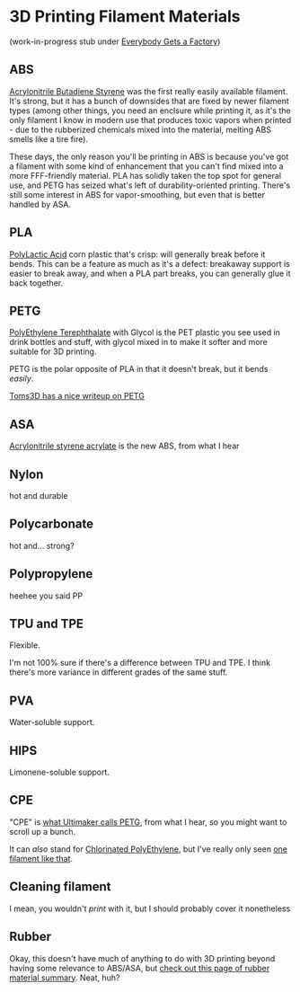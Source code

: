 # 3D Printing Filament Materials

(work-in-progress stub under [Everybody Gets a Factory][EGAF])

[EGAF]: 8cbd867d-1a63-4d1f-9c83-cab019fe87bd.md

## ABS

[Acrylonitrile Butadiene Styrene][WP:ABS] was the first really easily available filament. It's strong, but it has a bunch of downsides that are fixed by newer filament types (among other things, you need an enclsure while printing it, as it's the only filament I know in modern use that produces toxic vapors when printed - due to the rubberized chemicals mixed into the material, melting ABS smells like a tire fire).

[WP:ABS]: https://en.wikipedia.org/wiki/Acrylonitrile_butadiene_styrene

These days, the only reason you'll be printing in ABS is because you've got a filament with some kind of enhancement that you can't find mixed into a more FFF-friendly material. PLA has solidly taken the top spot for general use, and PETG has seized what's left of durability-oriented printing. There's still some interest in ABS for vapor-smoothing, but even that is better handled by ASA.

## PLA

[PolyLactic Acid][WP:PLA] corn plastic that's crisp: will generally break before it bends. This can be a feature as much as it's a defect: breakaway support is easier to break away, and when a PLA part breaks, you can generally glue it back together.

[WP:PLA]: https://en.wikipedia.org/wiki/Polylactic_acid

## PETG

[PolyEthylene Terephthalate][WP:PET] with Glycol is the PET plastic you see used in drink bottles and stuff, with glycol mixed in to make it softer and more suitable for 3D printing.

[WP:PET]: https://en.wikipedia.org/wiki/Polyethylene_terephthalate

PETG is the polar opposite of PLA in that it doesn't break, but it bends *easily*.

[Toms3D has a nice writeup on PETG](https://toms3d.org/2018/02/05/things-know-petg/)

## ASA

[Acrylonitrile styrene acrylate][WP:ASA] is the new ABS, from what I hear

[WP:ASA]: https://en.wikipedia.org/wiki/Acrylonitrile_styrene_acrylate

## Nylon

hot and durable

## Polycarbonate

hot and... strong?

## Polypropylene

heehee you said PP

## TPU and TPE

Flexible.

I'm not 100% sure if there's a difference between TPU and TPE. I think there's more variance in different grades of the same stuff.

## PVA

Water-soluble support.

## HIPS

Limonene-soluble support.

## CPE

"CPE" is [what Ultimaker calls PETG](https://ultimaker.com/materials/cpe), from what I hear, so you might want to scroll up a bunch.

It can *also* stand for [Chlorinated PolyEthylene][WP:CPE], but I've really only seen [one filament like that](https://filament2print.com/gb/copolyesters-pet/890-cpe-hg100.html).

[WP:CPE]: https://en.wikipedia.org/wiki/Chlorinated_polyethylene

## Cleaning filament

I mean, you wouldn't *print* with it, but I should probably cover it nonetheless

## Rubber

Okay, this doesn't have much of anything to do with 3D printing beyond having some relevance to ABS/ASA, but [check out this page of rubber material summary][rubbers]. Neat, huh?

[rubbers]: https://lusidarubber.com/rubber-guide/
